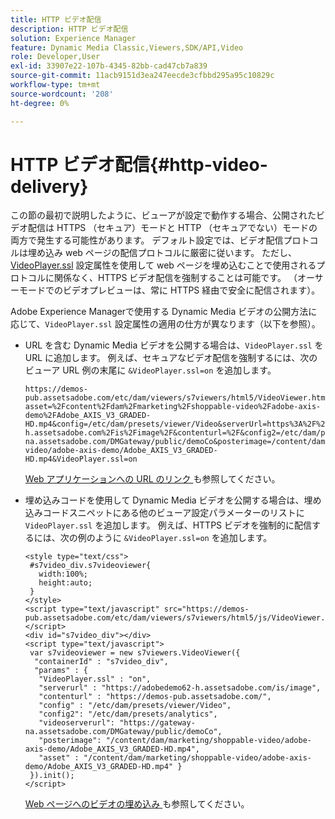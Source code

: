 ```yaml
---
title: HTTP ビデオ配信
description: HTTP ビデオ配信
solution: Experience Manager
feature: Dynamic Media Classic,Viewers,SDK/API,Video
role: Developer,User
exl-id: 33907e22-107b-4345-82bb-cad47cb7a839
source-git-commit: 11acb9151d3ea247eecde3cfbbd295a95c10829c
workflow-type: tm+mt
source-wordcount: '208'
ht-degree: 0%

---
```


# HTTP ビデオ配信{#http-video-delivery}

<!-- >[!NOTE]
>
>Secure Video Delivery only applies to AEM 6.2 with the installation of [Feature Pack-13480](https://www.adobeaemcloud.com/content/marketplace/marketplaceProxy.html?packagePath=/content/companies/public/adobe/packages/cq620/featurepack/cq-6.2.0-featurepack-13480) and to AEM 6.1 with installation of [Feature Pack NPR-15011](https://www.adobeaemcloud.com/content/marketplace/marketplaceProxy.html?packagePath=/content/companies/public/adobe/packages/cq610/featurepack/cq-6.1.0-featurepack-15011). -->

この節の最初で説明したように、ビューアが設定で動作する場合、公開されたビデオ配信は HTTPS （セキュア）モードと HTTP （セキュアでない）モードの両方で発生する可能性があります。 デフォルト設定では、ビデオ配信プロトコルは埋め込み web ページの配信プロトコルに厳密に従います。 ただし、[VideoPlayer.ssl](../../c-html5-s7-aem-asset-viewers/c-html5-mixedmedia-viewer-about/r-html5-mixedmedia-viewer-config-attrib/r-html5-mixedmedia-viewer-config-attrib-videoplayer-ssl.md#reference-df0a29aa8a584cebaaa1c7bb6fab362e) 設定属性を使用して web ページを埋め込むことで使用されるプロトコルに関係なく、HTTPS ビデオ配信を強制することは可能です。 （オーサーモードでのビデオプレビューは、常に HTTPS 経由で安全に配信されます）。

Adobe Experience Managerで使用する Dynamic Media ビデオの公開方法に応じて、`VideoPlayer.ssl` 設定属性の適用の仕方が異なります（以下を参照）。

* URL を含む Dynamic Media ビデオを公開する場合は、`VideoPlayer.ssl` を URL に追加します。 例えば、セキュアなビデオ配信を強制するには、次のビューア URL 例の末尾に `&VideoPlayer.ssl=on` を追加します。

  ```
  https://demos-pub.assetsadobe.com/etc/dam/viewers/s7viewers/html5/VideoViewer.html?asset=%2Fcontent%2Fdam%2Fmarketing%2Fshoppable-video%2Fadobe-axis-demo%2FAdobe_AXIS_V3_GRADED-HD.mp4&config=/etc/dam/presets/viewer/Video&serverUrl=https%3A%2F%2Fadobedemo62-h.assetsadobe.com%2Fis%2Fimage%2F&contenturl=%2F&config2=/etc/dam/presets/analytics&videoserverurl=https://gateway-na.assetsadobe.com/DMGateway/public/demoCo&posterimage=/content/dam/marketing/shoppable-video/adobe-axis-demo/Adobe_AXIS_V3_GRADED-HD.mp4&VideoPlayer.ssl=on
  ```

  [Web アプリケーションへの URL のリンク ](https://experienceleague.adobe.com/docs/experience-manager-65/assets/dynamic/linking-urls-to-yourwebapplication.html?lang=en#dynamic) も参照してください。

* 埋め込みコードを使用して Dynamic Media ビデオを公開する場合は、埋め込みコードスニペットにある他のビューア設定パラメーターのリストに `VideoPlayer.ssl` を追加します。 例えば、HTTPS ビデオを強制的に配信するには、次の例のように `&VideoPlayer.ssl=on` を追加します。

  ```
  <style type="text/css"> 
   #s7video_div.s7videoviewer{ 
     width:100%;  
     height:auto; 
   } 
  </style> 
  <script type="text/javascript" src="https://demos-pub.assetsadobe.com/etc/dam/viewers/s7viewers/html5/js/VideoViewer.js"></script> 
  <div id="s7video_div"></div> 
  <script type="text/javascript"> 
   var s7videoviewer = new s7viewers.VideoViewer({ 
    "containerId" : "s7video_div", 
    "params" : {  
     "VideoPlayer.ssl" : "on", 
     "serverurl" : "https://adobedemo62-h.assetsadobe.com/is/image", 
     "contenturl" : "https://demos-pub.assetsadobe.com/",  
     "config" : "/etc/dam/presets/viewer/Video", 
     "config2": "/etc/dam/presets/analytics", 
     "videoserverurl": "https://gateway-na.assetsadobe.com/DMGateway/public/demoCo", 
     "posterimage": "/content/dam/marketing/shoppable-video/adobe-axis-demo/Adobe_AXIS_V3_GRADED-HD.mp4", 
     "asset" : "/content/dam/marketing/shoppable-video/adobe-axis-demo/Adobe_AXIS_V3_GRADED-HD.mp4" } 
   }).init(); 
  </script>
  ```

  [Web ページへのビデオの埋め込み ](https://experienceleague.adobe.com/docs/experience-manager-65/assets/dynamic/linking-urls-to-yourwebapplication.html#dynamic) も参照してください。
